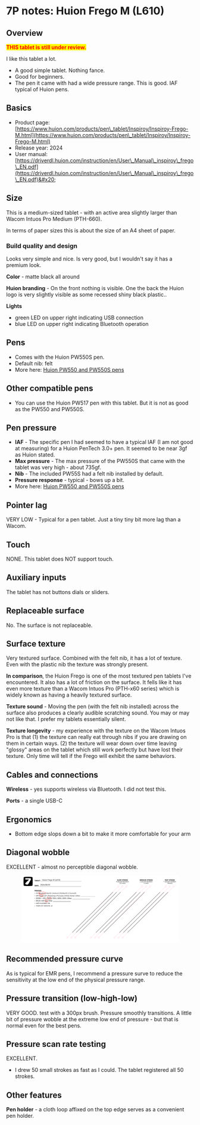 # 7P notes: Huion Frego M (L610)

## Overview

<mark style="color:red;">**THIS tablet is still under review.**</mark>

I like this tablet a lot.

* A good simple tablet. Nothing fance.
* Good for beginners.&#x20;
* The pen it came with had a wide pressure range. This is good. IAF typical of Huion pens.

## Basics

* Product page: [https://www.huion.com/products/pen\_tablet/Inspiroy/Inspiroy-Frego-M.html](https://www.huion.com/products/pen\_tablet/Inspiroy/Inspiroy-Frego-M.html)
* Release year: 2024&#x20;
* User manual: [https://driverdl.huion.com/instruction/en/User\_Manual\_inspiroy\_frego\_EN.pdf](https://driverdl.huion.com/instruction/en/User\_Manual\_inspiroy\_frego\_EN.pdf)&#x20;

## Size <a href="#size" id="size"></a>

This is a medium-sized tablet - with an active area slightly larger than Wacom Intuos Pro Medium (PTH-660).

In terms of paper sizes this is about the size of an A4 sheet of paper.

### **Build quality and design** <a href="#build-quality-and-design" id="build-quality-and-design"></a>

Looks very simple and nice. Is very good, but I wouldn't say it has a premium look.&#x20;

**Color** - matte black all around

**Huion branding** - On the front nothing is visible. One the back the Huion logo is very slightly visible as some recessed shiny black plastic..

**Lights**&#x20;

* green LED on upper right indicating USB connection
* blue LED on upper right indicating Bluetooth operation

## Pens

* Comes with the Huion PW550S pen.
* Default nib: felt
* More here: [Huion PW550 and PW550S pens](../huion-pen-models/huion-pw550-and-pw550s-pens.md)

## Other compatible pens

* You can use the Huion PW517 pen with this tablet. But it is not as good as the PW550 and PW550S.

## Pen pressure

* **IAF** - The specific pen I had seemed to have a typical IAF (I am not good at measuring) for a Huion PenTech 3.0+ pen. It seemed to be near 3gf as Huion stated.
* **Max pressure** - The max pressure of the PW550S that came with the tablet was very high - about 735gf.&#x20;
* **Nib** - The included PW55S had a felt nib installed by default.
* **Pressure response** - typical - bows up a bit.&#x20;
* More here: [Huion PW550 and PW550S pens](../huion-pen-models/huion-pw550-and-pw550s-pens.md)

## Pointer lag

VERY LOW - Typical for a pen tablet. Just a tiny tiny bit more lag than a Wacom.

## Touch

NONE. This tablet does NOT support touch.

## Auxiliary inputs&#x20;

The tablet has not buttons dials or sliders.

## Replaceable surface

No. The surface is not replaceable.

## Surface texture

Very textured surface. Combined with the felt nib, it has a lot of texture. Even with the plastic nib the texture was strongly present.

**In comparison**, the Huion Frego is one of the most textured pen tablets I've encountered. It also has a lot of friction on the surface. It fells like it has even more texture than a Wacom Intuos Pro (PTH-x60 series) which is widely known as having a heavily textured surface.

**Texture sound** - Moving the pen (with the felt nib installed) across the surface also produces a clearly audible scratching sound. You may or may not like that. I prefer my tablets essentially silent.

**Texture longevity** - my experience with the texture on the Wacom Intuos Pro is that (1) the texture can really eat through nibs if you are drawing on them in certain ways. (2) the texture will wear down over time leaving "glossy" areas on the tablet which still work perfectly but have lost their texture. Only time will tell if the Frego will exhibit the same behaviors.

## Cables and connections

**Wireless** - yes supports wireless via Bluetooth. I did not test this.

**Ports** - a single USB-C

## Ergonomics

* Bottom edge slops down a bit to make it more comfortable for your arm

## Diagonal wobble

EXCELLENT - almost no perceptible diagonal wobble.

<figure><img src="../../../.gitbook/assets/Diag Wobble Huion Frego M (L610) 2024_08_30.png" alt=""><figcaption></figcaption></figure>

## Recommended pressure curve

As is typical for EMR pens, I recommend a pressure surve to reduce the sensitivity at the low end of the physical pressure range.

## Pressure transition (low-high-low)

VERY GOOD. test with a 300px brush. Pressure smoothly transitions. A little bit of pressure wobble at the extreme low end of pressure - but that is normal even for the best pens.

## Pressure scan rate testing

EXCELLENT.&#x20;

* I drew 50 small strokes as fast as I could. The tablet registered all 50 strokes.

## Other features

**Pen holder** - a cloth loop affixed on the top edge serves as a convenient pen holder.





&#x20; &#x20;

